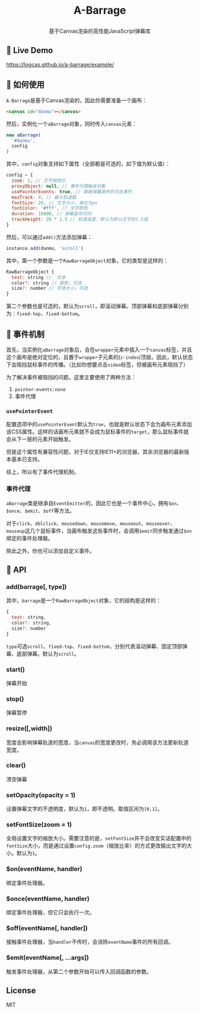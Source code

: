 # <p align="center">A-Barrage</p>
<p align="center">基于Canvas渲染的高性能JavaScript弹幕库</p>

## 🎦 Live Demo
https://logcas.github.io/a-barrage/example/

## 🧐 如何使用

`A-Barrage`是基于Canvas渲染的，因此你需要准备一个画布：

```html
<canvas id="danmu"></canvas>
```

然后，实例化一个`aBarrage`对象，同时传入`canvas`元素：

```js
new aBarrage(
  '#danmu',
  config
)
```

其中，`config`对象支持如下属性（全部都是可选的，如下值为默认值）：

```js
config = {
  zoom: 1, // 文字缩放比
  proxyObject: null, // 事件代理触发对象
  usePointerEvents: true, // 屏蔽弹幕画布的点击事件
  maxTrack: 4, // 最大轨道数
  fontSize: 20, // 文字大小，单位为px
  fontColor: '#fff', // 文字颜色
  duration: 10000, // 弹幕留存时间
  trackHeight: 20 * 1.5 // 轨道高度，默认为默认文字的1.5倍
}
```

然后，可以通过`add()`方法添加弹幕：
```js
instance.add(danmu, 'scroll')
```

其中，第一个参数是一个`RawBarrageObject`对象，它的类型是这样的：

```js
RawBarrageObject {
  text: string //  文本 
  color?: string // 颜色，可选
  size?: number // 字体大小，可选
}
```

第二个参数也是可选的，默认为`scroll`，即滚动弹幕。顶部弹幕和底部弹幕分别为：`fixed-top`、`fixed-bottom`。

## 📅 事件机制

首先，当实例化`aBarrage`对象后，会在`wrapper`元素中插入一个`canvas`标签，并且这个画布是绝对定位的，且置于`wrapper`子元素的(`z-index`)顶层。因此，默认状态下会阻挡鼠标事件的传播。（比如你想要点击`video`标签，但被画布元素阻挡了）

为了解决事件被阻挡的问题，这里主要使用了两种方法：
1. `pointer-events:none`
2. 事件代理

### `usePointerEvent`
配置选项中的`usePointerEvent`默认为`true`，也就是默认状态下会为画布元素添加该CSS属性。这样的话画布元素就不会成为鼠标事件的`target`，那么鼠标事件就会从下一层的元素开始触发。

但是这个属性有兼容性问题，对于IE仅支持IE11+的浏览器，其余浏览器的最新版本基本已支持。

综上，所以有了事件代理机制。

### 事件代理
`aBarrage`类是继承自`EventEmitter`的，因此它也是一个事件中心，拥有`$on`、`$once`、`$emit`、`$off`等方法。

对于`click`、`dblclick`、`mousedown`、`mousemove`、`mouseout`、`mouseover`、`mouseup`这几个鼠标事件，当画布触发这些事件时，会调用`$emit`同步触发通过`$on`绑定的事件处理器。

除此之外，你也可以添加自定义事件。

## 🔎 API
### add(barrage[, type])
其中，`barrage`是一个`RawBarrageObject`对象，它的结构是这样的：
```js
{
  text: string,
  color?: string,
  size?: number
}
```

`type`可选`scroll`、`fixed-top`、`fixed-bottom`，分别代表滚动弹幕、固定顶部弹幕、底部弹幕。默认为`scroll`。

### start()
弹幕开始

### stop()
弹幕暂停

### resize([,width])
宽度会影响弹幕轨道的宽度，当`canvas`的宽度更改时，务必调用该方法更新轨道宽度。

### clear()
清空弹幕

### setOpacity(opacity = 1)
设置弹幕文字的不透明度，默认为`1`，即不透明。取值区间为`[0,1]`。

### setFontSize(zoom = 1)
全局设置文字的缩放大小。需要注意的是，`setFontSize`并不会改变实话配置中的`fontSize`大小，而是通过设置`config.zoom`（缩放比率）的方式更改输出文字的大小。默认为`1`。

### $on(eventName, handler)
绑定事件处理器。

### $once(eventName, handler)
绑定事件处理器，但它只会执行一次。

### $off(eventName[, handler])
接触事件处理器，当`handler`不传时，会消除`eventName`事件的所有回调。

### $emit(eventName[, ...args])
触发事件处理器，从第二个参数开始可以传入回调函数的参数。

## License
MIT